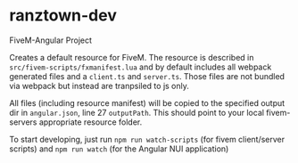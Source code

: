 # ranztown-dev
FiveM-Angular Project

Creates a default resource for FiveM.
The resource is described in `src/fivem-scripts/fxmanifest.lua` and by default includes all webpack generated files and a `client.ts` and `server.ts`. 
Those files are not bundled via webpack but instead are tranpsiled to js only.

All files (including resource manifest) will be copied to the specified output dir in `angular.json`, line 27 `outputPath`. 
This should point to your local fivem-servers appropriate resource folder.

To start developing, just run `npm run watch-scripts` (for fivem client/server scripts) and `npm run watch` (for the Angular NUI application)

